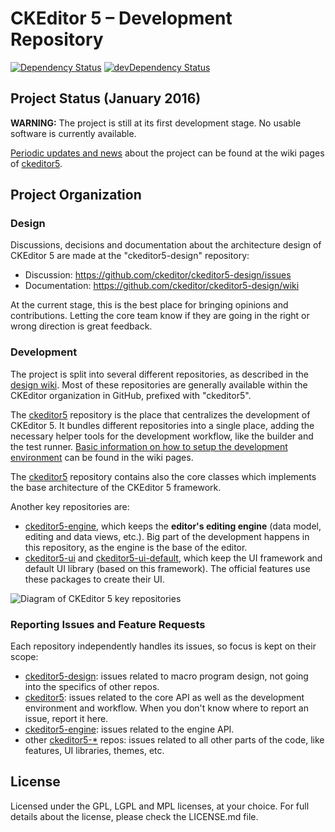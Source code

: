 CKEditor 5 – Development Repository
===================================

[![Dependency Status](https://david-dm.org/ckeditor/ckeditor5.svg)](https://david-dm.org/ckeditor/ckeditor5)
[![devDependency Status](https://david-dm.org/ckeditor/ckeditor5/dev-status.svg)](https://david-dm.org/ckeditor/ckeditor5#info=devDependencies)

## Project Status (January 2016)

**WARNING:** The project is still at its first development stage. No usable software is currently available.

[Periodic updates and news](https://github.com/ckeditor/ckeditor5/wiki/News-and-Updates) about the project can be found at the wiki pages of [ckeditor5](https://github.com/ckeditor/ckeditor5).

## Project Organization

### Design

Discussions, decisions and documentation about the architecture design of CKEditor 5 are made at the "ckeditor5-design" repository:

* Discussion: https://github.com/ckeditor/ckeditor5-design/issues
* Documentation: https://github.com/ckeditor/ckeditor5-design/wiki

At the current stage, this is the best place for bringing opinions and contributions. Letting the core team know if they are going in the right or wrong direction is great feedback.

### Development

The project is split into several different repositories, as described in the [design wiki](https://github.com/ckeditor/ckeditor5-design/wiki/Architecture-Overview). Most of these repositories are generally available within the CKEditor organization in GitHub, prefixed with "ckeditor5".

The [ckeditor5](https://github.com/ckeditor/ckeditor5) repository is the place that centralizes the development of CKEditor 5. It bundles different repositories into a single place, adding the necessary helper tools for the development workflow, like the builder and the test runner. [Basic information on how to setup the development environment](https://github.com/ckeditor/ckeditor5/wiki/Development-Environment) can be found in the wiki pages.

The [ckeditor5](https://github.com/ckeditor/ckeditor5) repository contains also the core classes which implements the base architecture of the CKEditor 5 framework.

Another key repositories are:

* [ckeditor5-engine](https://github.com/ckeditor/ckeditor5-engine), which keeps the **editor's editing engine** (data model, editing and data views, etc.). Big part of the development happens in this repository, as the engine is the base of the editor.
* [ckeditor5-ui](https://github.com/ckeditor/ckeditor5-ui) and [ckeditor5-ui-default](https://github.com/ckeditor/ckeditor5-ui-default), which keep the UI framework and default UI library (based on this framework). The official features use these packages to create their UI.

![Diagram of CKEditor 5 key repositories](https://cloud.githubusercontent.com/assets/630060/13987605/a668a8c6-f108-11e5-839f-c2337c5f9c39.png)

### Reporting Issues and Feature Requests

Each repository independently handles its issues, so focus is kept on their scope:

* [ckeditor5-design](https://github.com/ckeditor/ckeditor5-design): issues related to macro program design, not going into the specifics of other repos.
* [ckeditor5](https://github.com/ckeditor/ckeditor5): issues related to the core API as well as the development environment and workflow. When you don't know where to report an issue, report it here.
* [ckeditor5-engine](https://github.com/ckeditor/ckeditor5-engine): issues related to the engine API.
* other [ckeditor5-*](https://github.com/ckeditor?utf8=%E2%9C%93&query=ckeditor5-) repos: issues related to all other parts of the code, like features, UI libraries, themes, etc.

## License

Licensed under the GPL, LGPL and MPL licenses, at your choice. For full details about the license, please check the LICENSE.md file.
